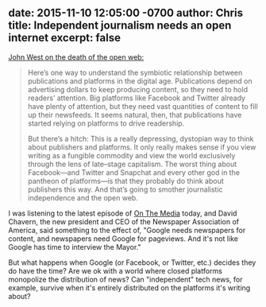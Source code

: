 date: 2015-11-10 12:05:00 -0700
author: Chris
title: Independent journalism needs an open internet
excerpt: false
----

[John West on the death of the open web:](http://qz.com/545048/death-by-a-thousand-likes-how-facebook-and-twitter-are-killing-the-open-web/) 

> Here’s one way to understand the symbiotic relationship between publications and platforms in the digital age. Publications depend on advertising dollars to keep producing content, so they need to hold readers’ attention. Big platforms like Facebook and Twitter already have plenty of attention, but they need vast quantities of content to fill up their newsfeeds. It seems natural, then, that publications have started relying on platforms to drive readership.
> 
> But there’s a hitch: This is a really depressing, dystopian way to think about publishers and platforms. It only really makes sense if you view writing as a fungible commodity and view the world exclusively through the lens of late–stage capitalism. The worst thing about Facebook—and Twitter and Snapchat and every other god in the pantheon of platforms—is that they probably do think about publishers this way. And that’s going to smother journalistic independence and the open web.

I was listening to the latest episode of [On The Media](http://www.onthemedia.org/story/optimistic-look-newspaper-business/) today, and David Chavern, the new president and CEO of the Newspaper Association of America, said something to the effect of, "Google needs newspapers for content, and newspapers need Google for pageviews. And it's not like Google has time to interview the Mayor."

But what happens when Google (or Facebook, or Twitter, etc.) decides they do have the time? Are we ok with a world where closed platforms monopolize the distribution of news? Can "independent" tech news, for example, survive when it's entirely distributed on the platforms it's writing about? 